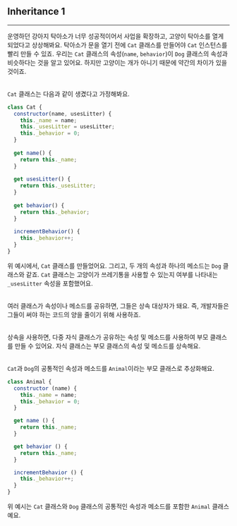## Inheritance 1
---
운영하던 강아지 탁아소가 너무 성공적이어서 사업을 확장하고, 고양이 탁아소를 열게 되었다고 상상해봐요. 탁아소가 문을 열기 전에 `Cat` 클래스를 만들어야 `Cat` 인스턴스를 빨리 만들 수 있죠. 우리는 `Cat` 클래스의 속성(`name`, `behavior`)이 `Dog` 클래스의 속성과 비슷하다는 것을 알고 있어요. 하지만 고양이는 개가 아니기 때문에 약간의 차이가 있을 것이죠.
<br>
<br>

`Cat` 클래스는 다음과 같이 생겼다고 가정해봐요.

```javascript
class Cat {
  constructor(name, usesLitter) {
    this._name = name;
    this._usesLitter = usesLitter;
    this._behavior = 0;
  }
 
  get name() {
    return this._name;
  }
 
  get usesLitter() {
    return this._usesLitter;
  }
 
  get behavior() {
    return this._behavior;
  }  
 
  incrementBehavior() {
    this._behavior++;
  }
}
```

위 예시에서, `Cat` 클래스를 만들었어요. 그리고, 두 개의 속성과 하나의 메소드는 `Dog` 클래스와 같죠. `Cat` 클래스는 고양이가 쓰레기통을 사용할 수 있는지 여부를 나타내는 `_usesLitter` 속성을 포함했어요.
<br>
<br>

여러 클래스가 속성이나 메소드를 공유하면, 그들은 상속 대상자가 돼요. 즉, 개발자들은 그들이 써야 하는 코드의 양을 줄이기 위해 사용하죠.
<br>
<br>

상속을 사용하면, 다중 자식 클래스가 공유하는 속성 및 메소드를 사용하여 부모 클래스를 만들 수 있어요. 자식 클래스는 부모 클래스의 속성 및 메소드를 상속해요.
<br>
<br>

`Cat`과 `Dog`의 공통적인 속성과 메소드를 `Animal`이라는 부모 클래스로 추상화해요.

```javascript
class Animal {
  constructor (name) {
    this._name = name;
    this._behavior = 0;
  }

  get name () {
    return this._name;
  }

  get behavior () {
    return this._name;
  }

  incrementBehavior () {
    this._behavior++;
  }
}
```

위 예시는 `Cat` 클래스와 `Dog` 클래스의 공통적인 속성과 메소드를 포함한 `Animal` 클래스예요.